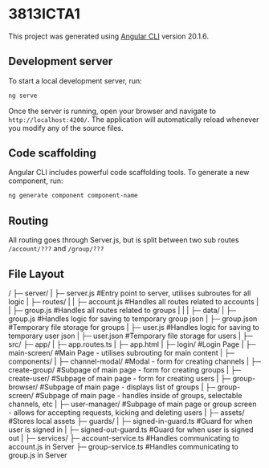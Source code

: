 # 3813ICTA1

This project was generated using [Angular CLI](https://github.com/angular/angular-cli) version 20.1.6.

## Development server

To start a local development server, run:

```bash
ng serve
```

Once the server is running, open your browser and navigate to `http://localhost:4200/`. The application will automatically reload whenever you modify any of the source files.

## Code scaffolding

Angular CLI includes powerful code scaffolding tools. To generate a new component, run:

```bash
ng generate component component-name
```
## Routing
All routing goes through Server.js, but is split between two sub routes ```/account/???``` and ```/group/???```


## File Layout
/
├─ server/
|  ├─ server.js  #Entry point to server, utilises subroutes for all logic
|  ├─ routes/
|  | ├─ account.js  #Handles all routes related to accounts
|  | ├─ group.js  #Handles all routes related to groups
|  |
|  ├─ data/
|    ├─ group.js  #Handles logic for saving to temporary group json
|    ├─ group.json  #Temporary file storage for groups
|    ├─ user.js  #Handles logic for saving to temporary user json
|    ├─ user.json  #Temporary file storage for users
|
├─ src/
   ├─ app/
   |  ├─ app.routes.ts
   |  ├─ app.html
   |  ├─ login/  #Login Page
   |  ├─ main-screen/  #Main Page - utilises subrouting for main content
   |  ├─ components/
   |     ├─ channel-modal/  #Modal - form for creating channels
   |     ├─ create-group/  #Subpage of main page - form for creating groups
   |     ├─ create-user/  #Subpage of main page - form for creating users
   |     ├─ group-browser/  #Subpage of main page - displays list of groups
   |     ├─ group-screen/  #Subpage of main page - handles inside of groups, selectable channels, etc
   |     ├─ user-manager/  #Subpage of main page or group screen - allows for accepting requests, kicking and deleting users
   |
   ├─ assets/ #Stores local assets
   ├─ guards/
   |  ├─ signed-in-guard.ts #Guard for when user is signed in
   |  ├─ signed-out-guard.ts  #Guard for when user is signed out
   |
   ├─ services/
      ├─ account-service.ts #Handles communicating to account.js in Server
      ├─ group-service.ts #Handles communicating to group.js in Server

